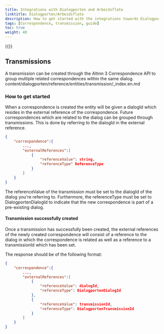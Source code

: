 ```yaml
---
title: Integrations with Dialogporten and Arbeidsflate
linktitle: Dialogporten/Arbeidsflate
description: How to get started with the integrations towards Dialogporten and Arbeidsflate
tags: [Correspondence, transmission, guide]
toc: true
weight: 40
---
```


{{<children />}}

## Transmissions
A transmission can be created through the Altinn 3 Correspondence API to group multiple related correspondences within the same dialog.
content/dialogporten/reference/entities/transmission/_index.en.md

### How to get started

When a correspondence is created the entity will be given a dialogId which resides in the external reference of the correspondence.
Future correspondences which are related to the dialog can be grouped through transmissions. This is done by referring to the dialogId in the external reference.

```json
{
    "correspondence":{
        ...,
        "externalReferences":[
            {
                "referenceValue": string,
                "referenceType" ReferenceType
            }
        ]
    }
}
```
The referenceValue of the transmission must be set to the dialogId of the dialog you're referring to.
Furthermore, the referenceType must be set to DialogportenDialogId to indicate that the new correspondence is part of a pre-existing dialog.

#### Transmission successfully created
Once a transmission has successfully been created, the external references of the newly created correspondence will consist of a reference to the dialog in which
the correspondence is related as well as a reference to a transmissionId which has been set. 

The response should be of the following format:

```json
{
    "correspondence":{
        ...,
        "externalReferences":[
            {
                "referenceValue": dialogId,
                "referenceType": DialogportenDialogId
            },
            {
                "referenceValue": transmissionId,
                "referenceType": DialogportenTransmissionId
            }
        ]
    }
}
```
